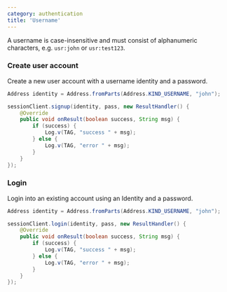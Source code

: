 ```yaml
---
category: authentication
title: 'Username'
---
```


A username is case-insensitive and must consist of alphanumeric characters, e.g. `usr:john` or  `usr:test123`.

### Create user account

Create a new user account with a username identity and a password.

```java
Address identity = Address.fromParts(Address.KIND_USERNAME, "john");

sessionClient.signup(identity, pass, new ResultHandler() {
    @Override
    public void onResult(boolean success, String msg) {
        if (success) {
            Log.v(TAG, "success " + msg);
        } else {
            Log.v(TAG, "error " + msg);
        }
    }
});
```

### Login

Login into an existing account using an Identity and a password.

```java
Address identity = Address.fromParts(Address.KIND_USERNAME, "john");

sessionClient.login(identity, pass, new ResultHandler() {
    @Override
    public void onResult(boolean success, String msg) {
        if (success) {
            Log.v(TAG, "success " + msg);
        } else {
            Log.v(TAG, "error " + msg);
        }
    }
});
```
